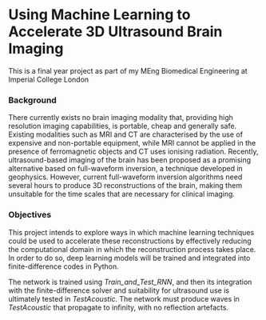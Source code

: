 # Using Machine Learning to Accelerate 3D Ultrasound Brain Imaging
This is a final year project as part of my MEng Biomedical Engineering at Imperial College London


### Background

There currently exists no brain imaging modality that, providing high resolution imaging capabilities, is portable, cheap and generally safe. Existing modalities such as MRI and CT are characterised by the use of expensive and non-portable equipment, while MRI cannot be applied in the presence of ferromagnetic objects and CT uses ionising radiation.
Recently, ultrasound-based imaging of the brain has been proposed as a promising alternative based on full-waveform inversion, a technique developed in geophysics. However, current full-waveform inversion algorithms need several hours to produce 3D reconstructions of the brain, making them unsuitable for the time scales that are necessary for clinical imaging.


### Objectives

This project intends to explore ways in which machine learning techniques could be used to accelerate these reconstructions by effectively reducing the computational domain in which the reconstruction process takes place. In order to do so, deep learning models will be trained and integrated into finite-difference codes in Python.


The network is trained using _Train_and_Test_RNN_, and then its integration with the finite-difference solver and suitability for ultrasound use is ultimately tested in _TestAcoustic_. The network must produce waves in _TestAcoustic_ that propagate to infinity, with no reflection artefacts.
